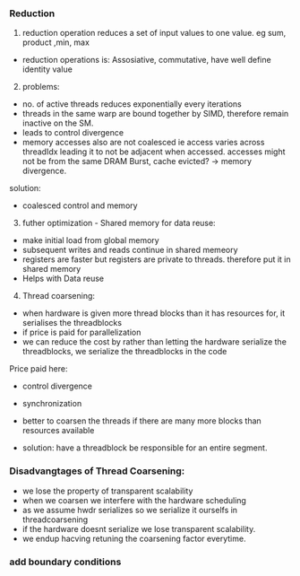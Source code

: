 ### Reduction
1. reduction operation reduces a set of input values to one value. eg sum, product ,min, max
- reduction operations is: Assosiative, commutative, have well define identity value

2. problems:
- no. of active threads reduces exponentially every iterations
- threads in the same warp are bound together by SIMD, therefore remain inactive on the SM.
- leads to  control divergence
- memory accesses also are not coalesced ie access varies across threadIdx leading it to not be adjacent when accessed. accesses might not be from the same DRAM Burst, cache evicted? -> memory divergence.

solution:
- coalesced control and memory

3. futher optimization - Shared memory for data reuse:
- make initial load from global memory
- subsequent writes and reads continue in shared memeory
- registers are faster but registers are private to threads. therefore put it in shared memory
- Helps with Data reuse

4. Thread coarsening:
- when hardware is given more thread blocks than it has resources for, it serialises the threadblocks
- if price is paid for parallelization
- we can reduce the cost by rather than letting the hardware serialize the threadblocks, we serialize the threadblocks in the code

Price paid here:
- control divergence
- synchronization

- better to coarsen the threads if there are many more blocks than resources available
- solution: have a threadblock be responsible for an entire segment.

### Disadvangtages of Thread Coarsening:
- we lose the property of transparent scalability
- when we coarsen we interfere with the hardware scheduling
- as we assume hwdr serializes so we serialize it ourselfs in threadcoarsening
- if the hardware doesnt serialize we lose transparent scalability.
- we endup hacving retuning the coarsening factor everytime.

### add boundary conditions